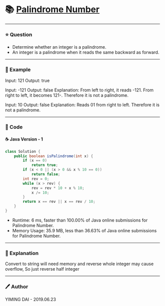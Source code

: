 # :books: [Palindrome Number](https://leetcode.com/problems/palindrome-number/)

---

### :star: Question
- Determine whether an integer is a palindrome.
- An integer is a palindrome when it reads the same backward as forward.

---

### :car: Example
Input: 121
Output: true

Input: -121
Output: false
Explanation: From left to right, it reads -121. From right to left, it becomes 121-. Therefore it is not a palindrome.

Input: 10
Output: false
Explanation: Reads 01 from right to left. Therefore it is not a palindrome.

---

### :hammer: Code
#### :coffee: Java Version - 1
```java
class Solution {
    public boolean isPalindrome(int x) {
        if (x == 0)
            return true;
        if (x < 0 || (x > 0 && x % 10 == 0))
            return false;
        int rev = 0;
        while (x > rev) {
            rev = rev * 10 + x % 10;
            x /= 10;
        }
        return x == rev || x == rev / 10;
    }
}
```
- Runtime: 6 ms, faster than 100.00% of Java online submissions for Palindrome Number.
- Memory Usage: 35.9 MB, less than 36.63% of Java online submissions for Palindrome Number.

---

### :pencil: Explanation
Convert to string will need memory and reverse whole integer may cause overflow, So just reverse half integer

---

### :pen: Author
YIMING DAI - 2019.06.23
